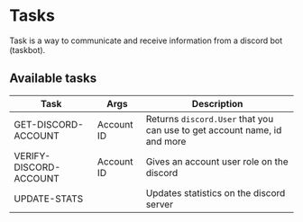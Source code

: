 # Tasks
Task is a way to communicate and receive information from a discord bot (taskbot).

## Available tasks

|Task|Args|Description|
|----|----|-----------|
| GET-DISCORD-ACCOUNT | Account ID | Returns `discord.User` that you can use to get account name, id and more |
| VERIFY-DISCORD-ACCOUNT | Account ID | Gives an account user role on the discord |
| UPDATE-STATS |  | Updates statistics on the discord server |
